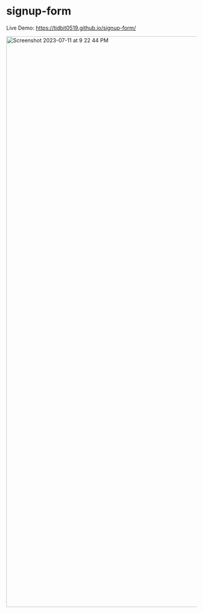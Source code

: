 # signup-form

Live Demo: https://tidbit0519.github.io/signup-form/

<img width="1512" alt="Screenshot 2023-07-11 at 9 22 44 PM" src="https://github.com/Tidbit0519/top-sign-up-form/assets/98798005/4b8a76fd-7557-4dd2-8c80-3da84a6c799f">
